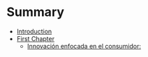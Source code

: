 # Summary

* [Introduction](README.md)
* [First Chapter](chapter1.md)
   * [Innovación enfocada en el consumidor:](innovacion_enfocada_en_el_consumidor.md)

